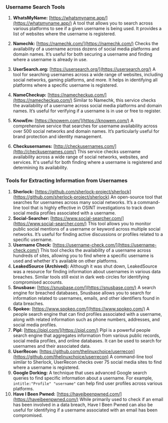 ### Username Search Tools

1. **WhatsMyName:**   [https://whatsmyname.app/](https://whatsmyname.app/)  A tool that allows you to search across various platforms to see if a given username is being used. It provides a list of websites where the username is registered.

2. **Namechk:**   [https://namechk.com/](https://namechk.com/)  Checks the availability of a username across dozens of social media platforms and domain names. It’s useful for both securing a username and finding where a username is already in use.

3. **UserSearch.org:**   [https://usersearch.org/](https://usersearch.org/)   A tool for searching usernames across a wide range of websites, including social networks, gaming platforms, and more. It helps in identifying all platforms where a specific username is registered.

4. **NameCheckup:**  [https://namecheckup.com/](https://namecheckup.com/)  Similar to Namechk, this service checks the availability of a username across social media platforms and domain names. It’s useful for verifying if a username is in use or free to register.

5. **KnowEm:**   [https://knowem.com/](https://knowem.com/)  A comprehensive service that searches for username availability across over 500 social networks and domain names. It’s particularly useful for brand protection and identity management.

6. **Checkusernames:**   [http://checkusernames.com/](http://checkusernames.com/)  This service checks username availability across a wide range of social networks, websites, and services. It's useful for both finding where a username is registered and determining its availability.

### Tools for Extracting Information from Usernames

1. **Sherlock:**   [https://github.com/sherlock-project/sherlock](https://github.com/sherlock-project/sherlock)   An open-source tool that searches for usernames across many social networks. It’s a command-line tool that is highly effective in OSINT investigations to track down social media profiles associated with a username.
2. **Social-Searcher:**  [https://www.social-searcher.com/](https://www.social-searcher.com/)   This tool allows you to monitor public social mentions of a username or keyword across multiple social networks. It’s useful for finding active discussions or profiles related to a specific username.
3. **Username Check:**  [https://username-check.com/](https://username-check.com/)   This tool checks the availability of a username across hundreds of sites, allowing you to find where a specific username is used and whether it's available on other platforms.
4. **LeakedSource (Archived):**   Although it was shut down, LeakedSource was a resource for finding information about usernames in various data breaches. Similar tools still exist in dark web circles for identifying compromised accounts.
5. **Snusbase:**  [https://snusbase.com/](https://snusbase.com/)  A search engine for breached databases, Snusbase allows you to search for information related to usernames, emails, and other identifiers found in data breaches.
6. **Spokeo:**  [https://www.spokeo.com/](https://www.spokeo.com/)   A people search engine that can find profiles associated with a username, along with related information such as phone numbers, addresses, and social media profiles.
7. **Pipl:**  [https://pipl.com/](https://pipl.com/)   Pipl is a powerful people search engine that aggregates information from various public records, social media profiles, and online databases. It can be used to search for usernames and their associated data.
8. **UserRecon:**  [https://github.com/thelinuxchoice/userrecon](https://github.com/thelinuxchoice/userrecon)   A command-line tool similar to Sherlock, UserRecon checks over 75 social media sites to find where a username is registered.
9. **Google Dorking:**   A technique that uses advanced Google search queries to find specific information about a username. For example, `intitle:"Profile" "username"` can help find user profiles across various platforms.
10. **Have I Been Pwned:**  [https://haveibeenpwned.com/](https://haveibeenpwned.com/)   While primarily used to check if an email has been involved in a data breach, Have I Been Pwned can also be useful for identifying if a username associated with an email has been compromised.

